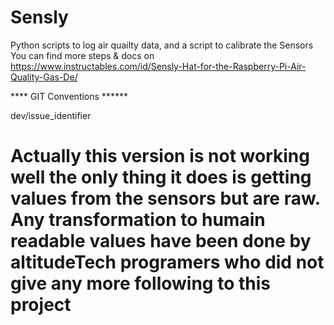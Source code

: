 # Sensly
Python scripts to log air quailty data, and a script to calibrate the Sensors 
You can find more steps & docs on https://www.instructables.com/id/Sensly-Hat-for-the-Raspberry-Pi-Air-Quality-Gas-De/

**** GIT Conventions ******

dev/issue<Num>_identifier

Actually this version is not working well the only thing it does is getting values from the sensors but are raw. Any transformation to humain readable values have been done by altitudeTech programers who did not give any more following to this project
=======

